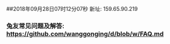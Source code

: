 ##2018年09月28日07时12分07秒 新址: 159.65.90.219
### 兔友常见问题及解答: https://github.com/wanggonging/d/blob/w/FAQ.md
